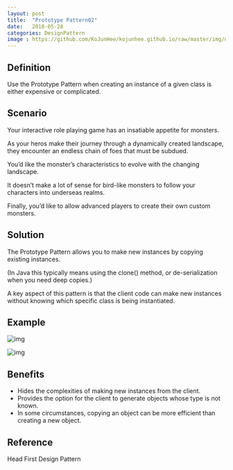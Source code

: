 ```yaml
---
layout: post
title:  "Prototype Pattern02"
date:   2018-05-28
categories: DesignPattern
image : https://github.com/KoJunHee/kojunhee.github.io/raw/master/img/dpci.png
---
```


## Definition

Use the Prototype Pattern when creating an instance of a given class is either expensive or complicated. 

## Scenario 

Your interactive role playing game has an insatiable appetite for monsters. 

As your heros make their journey through a dynamically created landscape, they encounter an endless chain of foes that must be subdued. 

You’d like the monster’s characteristics to evolve with the changing landscape. 

It doesn’t make a lot of sense for bird-like monsters to follow your characters into underseas realms. 

Finally, you’d like to allow advanced players to create their own custom monsters. 

## Solution

The Prototype Pattern allows you to make new instances by copying existing instances. 

(In Java this typically means using the clone() method, or de-serialization when you need deep copies.) 

A key aspect of this pattern is that the client code can make new instances without knowing which specific class is being instantiated. 

## Example

![img](https://github.com/KoJunHee/kojunhee.github.io/raw/master/img/protoMons02.png)

![img](https://github.com/KoJunHee/kojunhee.github.io/raw/master/img/protoMons01.png)

## Benefits

- Hides the complexities of making new instances from the client. 
- Provides the option for the client to generate objects whose type is not known. 
- In some circumstances, copying an object can be more efficient than creating a new object. 

## Reference

Head First Design Pattern

